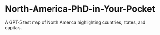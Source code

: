 # North-America-PhD-in-Your-Pocket
A  GPT-5 test map of North America highlighting countries, states, and capitals. 
